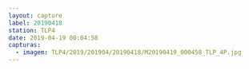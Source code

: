 ```yaml
---
layout: capture
label: 20190418
station: TLP4
date: 2019-04-19 00:04:58
capturas:
  - imagem: TLP4/2019/201904/20190418/M20190419_000458_TLP_4P.jpg
---
```

